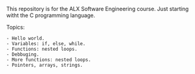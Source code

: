 This repository is for the ALX Software Engineering course.
	Just starting witht the C programming language.

Topics:

    - Hello world.
    - Variables: if, else, while.
    - Functions: nested loops.
    - Debbuging.
    - More functions: nested loops.
    - Pointers, arrays, strings.
